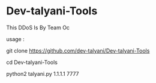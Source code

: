 # Dev-talyani-Tools
This DDoS Is By Team Oc

usage :

git clone https://github.com/dev-talyani/Dev-talyani-Tools

cd Dev-talyani-Tools

python2 talyani.py 1.1.1.1 7777
